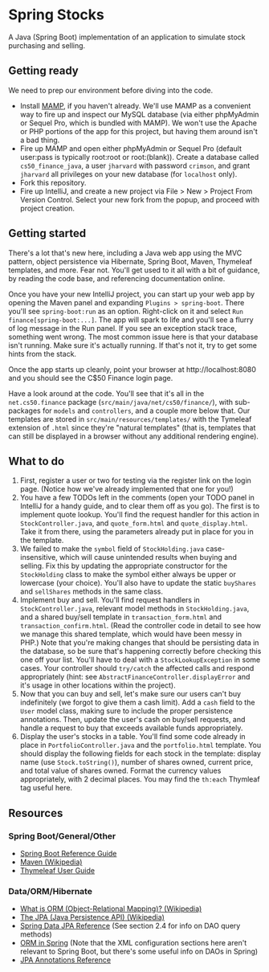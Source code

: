 # Spring Stocks
A Java (Spring Boot) implementation of an application to simulate stock purchasing and selling.

## Getting ready
We need to prep our environment before diving into the code.
* Install [MAMP](https://www.mamp.info), if you haven't already. We'll use MAMP as a convenient way to fire up and inspect our MySQL database (via either phpMyAdmin or Sequel Pro, which is bundled with MAMP). We won't use the Apache or PHP portions of the app for this project, but having them around isn't a bad thing.
* Fire up MAMP and open either phpMyAdmin or Sequel Pro (default user:pass is typically root:root or root:(blank)). Create a database called `cs50_finance_java`, a user `jharvard` with password `crimson`, and grant `jharvard` all privileges on your new database (for `localhost` only).
* Fork this repository.
* Fire up IntelliJ, and create a new project via File > New > Project From Version Control. Select your new fork from the popup, and proceed with project creation.

## Getting started
There's a lot that's new here, including a Java web app using the MVC pattern, object persistence via Hibernate, Spring Boot, Maven, Thymeleaf templates, and more. Fear not. You'll get used to it all with a bit of guidance, by reading the code base, and referencing documentation online.

Once you have your new IntelliJ project, you can start up your web app by opening the Maven panel and expanding `Plugins > spring-boot`. There you'll see `spring-boot:run` as an option. Right-click on it and select `Run finance[spring-boot:...]`. The app will spark to life and you'll see a flurry of log message in the Run panel. If you see an exception stack trace, something went wrong. The most common issue here is that your database isn't running. Make sure it's actually running. If that's not it, try to get some hints from the stack.

Once the app starts up cleanly, point your browser at http://localhost:8080 and you should see the C$50 Finance login page.

Have a look around at the code. You'll see that it's all in the `net.cs50.finance` package (`src/main/java/net/cs50/finance/`), with sub-packages for `models` and `controllers`, and a couple more below that. Our templates are stored in `src/main/resources/templates/` with the Tymeleaf extension of `.html` since they're "natural templates" (that is, templates that can still be displayed in a browser without any additional rendering engine).

## What to do
1. First, register a user or two for testing via the register link on the login page. (Notice how we've already implemented that one for you!)
2. You have a few TODOs left in the comments (open your TODO panel in IntelliJ for a handy guide, and to clear them off as you go). The first is to implement quote lookup. You'll find the request handler for this action in `StockController.java`, and `quote_form.html` and  `quote_display.html`. Take it from there, using the parameters already put in place for you in the template.
3. We failed to make the `symbol` field of `StockHolding.java` case-insensitive, which will cause unintended results when buying and selling. Fix this by updating the appropriate constructor for the `StockHolding` class to make the symbol either always be upper or lowercase (your choice). You'll also have to update the static `buyShares` and `sellShares` methods in the same class.
4. Implement buy and sell. You'll find request handlers in `StockController.java`, relevant model methods in `StockHolding.java`, and a shared buy/sell template in `transaction_form.html` and `transaction_confirm.html`. (Read the controller code in detail to see how we manage this shared template, which would have been messy in PHP.) Note that you're making changes that should be persisting data in the database, so be sure that's happening correctly before checking this one off your list. You'll have to deal with a `StockLookupException` in some cases. Your controller should `try/catch` the affected calls and respond appropriately (hint: see `AbstractFinanceController.displayError` and it's usage in other locations within the project).
5. Now that you can buy and sell, let's make sure our users can't buy indefinitely (we forgot to give them a cash limit). Add a `cash` field to the `User` model class, making sure to include the proper persistence annotations. Then, update the user's cash on buy/sell requests, and handle a request to buy that exceeds available funds appropriately.
6. Display the user's stocks in a table. You'll find some code already in place in `PortfolioController.java` and the `portfolio.html` template. You should display the following fields for each stock in the template: display name (use `Stock.toString()`), number of shares owned, current price, and total value of shares owned. Format the currency values appropriately, with 2 decimal places. You may find the `th:each` Thymleaf tag useful here.

## Resources

### Spring Boot/General/Other
* [Spring Boot Reference Guide](http://docs.spring.io/spring-boot/docs/current/reference/htmlsingle/)
* [Maven (Wikipedia)](http://en.wikipedia.org/wiki/Apache_Maven)
* [Thymeleaf User Guide](http://www.thymeleaf.org/doc/tutorials/2.1/usingthymeleaf.html)

### Data/ORM/Hibernate
* [What is ORM (Object-Relational Mapping)? (Wikipedia)](http://en.wikipedia.org/wiki/Object-relational_mapping)
* [The JPA (Java Persistence API) (Wikipedia)](http://en.wikipedia.org/wiki/Java_Persistence_API#Related_technologies)
* [Spring Data JPA Reference](http://docs.spring.io/spring-data/jpa/docs/1.8.0.RELEASE/reference/html/) (See section 2.4 for info on DAO query methods)
* [ORM in Spring](http://docs.spring.io/spring/docs/current/spring-framework-reference/html/orm.html) (Note that the XML configuration sections here aren't relevant to Spring Boot, but there's some useful info on DAOs in Spring)
* [JPA Annotations Reference](http://www.objectdb.com/api/java/jpa/annotations)
